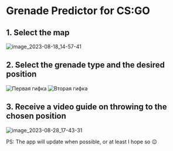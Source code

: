 # Grenade Predictor for CS:GO

## 1. Select the map
![image_2023-08-18_14-57-41](https://github.com/CreVL/flutter_csgo_grenades_app/assets/91658458/57636bff-3ef6-461a-8f4b-f2a8a3019389)

## 2. Select the grenade type and the desired position
![Первая гифка](https://github.com/CreVL/flutter_csgo_grenades_app/assets/91658458/e2ce8090-2e7a-4e08-9054-49296e50c9ae)
![Вторая гифка](https://github.com/CreVL/flutter_csgo_grenades_app/assets/91658458/68ea0329-c79d-4cca-9dda-fbcf9c55c5a0)

## 3. Receive a video guide on throwing to the chosen position
![image_2023-08-28_17-43-31](https://github.com/CreVL/flutter_csgo_grenades_app/assets/91658458/81ee7dee-91e4-4a98-a44d-4d1411ace83f)

PS: The app will update when possible, or at least I hope so 😉
